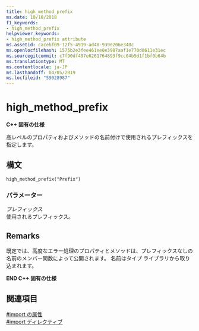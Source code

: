 ```yaml
---
title: high_method_prefix
ms.date: 10/18/2018
f1_keywords:
- high_method_prefix
helpviewer_keywords:
- high_method_prefix attribute
ms.assetid: cacebf09-12f5-4919-ad40-939e206e340c
ms.openlocfilehash: 1575b2e3fee461ee0e3987aaf1e770d0611e31ec
ms.sourcegitcommit: c7f90df497e6261764893f9cc04b5d1f1bf0b64b
ms.translationtype: MT
ms.contentlocale: ja-JP
ms.lasthandoff: 04/05/2019
ms.locfileid: "59028987"
---
```

# <a name="highmethodprefix"></a>high_method_prefix

**C++ 固有の仕様**

高レベルのプロパティおよびメソッドの名前付けで使用されるプレフィックスを指定します。

## <a name="syntax"></a>構文

```
high_method_prefix("Prefix")
```

### <a name="parameters"></a>パラメーター

*プレフィックス*<br/>
使用されるプレフィックス。

## <a name="remarks"></a>Remarks

既定では、高度なエラー処理のプロパティとメソッドは、プレフィックスなしの名前のメンバー関数によって公開されます。 名前はタイプ ライブラリから取り込まれます。

**END C++ 固有の仕様**

## <a name="see-also"></a>関連項目

[#import の属性](../preprocessor/hash-import-attributes-cpp.md)<br/>
[#import ディレクティブ](../preprocessor/hash-import-directive-cpp.md)